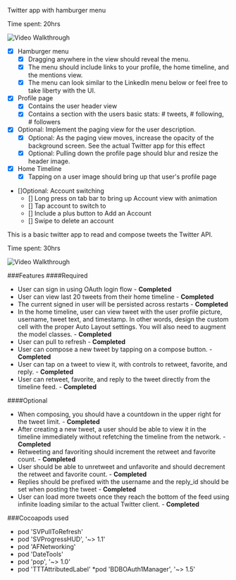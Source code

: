 Twitter app with hamburger menu

Time spent: 20hrs

![Video Walkthrough](twitter_hamburger.gif)

   - [x] Hamburger menu
      - [x] Dragging anywhere in the view should reveal the menu.
      - [x] The menu should include links to your profile, the home timeline, and the mentions view.
      - [x] The menu can look similar to the LinkedIn menu below or feel free to take liberty with the UI.
      
   - [x] Profile page
      - [x] Contains the user header view
      - [x] Contains a section with the users basic stats: # tweets, # following, # followers

   - [x] Optional: Implement the paging view for the user description.
      - [x] Optional: As the paging view moves, increase the opacity of the background screen. See the actual Twitter app for this effect
      - [x] Optional: Pulling down the profile page should blur and resize the header image.
   
   - [x] Home Timeline
      - [x] Tapping on a user image should bring up that user's profile page
   
   - []Optional: Account switching
      - [] Long press on tab bar to bring up Account view with animation
      - [] Tap account to switch to
      - [] Include a plus button to Add an Account
      - [] Swipe to delete an account


This is a basic twitter app to read and compose tweets the Twitter API.

Time spent: 30hrs

![Video Walkthrough](twitter_latest.gif)

###Features
####Required

   * User can sign in using OAuth login flow - **Completed**
   * User can view last 20 tweets from their home timeline - **Completed**
   * The current signed in user will be persisted across restarts - **Completed**
   * In the home timeline, user can view tweet with the user profile picture, username, tweet text, and timestamp. In other words, design the custom cell with the proper Auto Layout settings. You will also need to augment the model classes. - **Completed**
   * User can pull to refresh - **Completed**
   * User can compose a new tweet by tapping on a compose button. - **Completed**
   * User can tap on a tweet to view it, with controls to retweet, favorite, and reply. - **Completed**
   * User can retweet, favorite, and reply to the tweet directly from the timeline feed. - **Completed**

####Optional

   * When composing, you should have a countdown in the upper right for the tweet limit. - **Completed**
   * After creating a new tweet, a user should be able to view it in the timeline immediately without refetching the timeline from the network. - **Completed**
   * Retweeting and favoriting should increment the retweet and favorite count. - **Completed**
   * User should be able to unretweet and unfavorite and should decrement the retweet and favorite count. - **Completed**
   * Replies should be prefixed with the username and the reply_id should be set when posting the tweet - **Completed**
   * User can load more tweets once they reach the bottom of the feed using infinite loading similar to the actual Twitter client. - **Completed**
   

###Cocoapods used 
   * pod 'SVPullToRefresh'
   * pod 'SVProgressHUD', '~> 1.1'
   * pod 'AFNetworking'
   * pod 'DateTools'
   * pod 'pop', '~> 1.0'
   * pod 'TTTAttributedLabel'
   *pod 'BDBOAuth1Manager', '~> 1.5'
